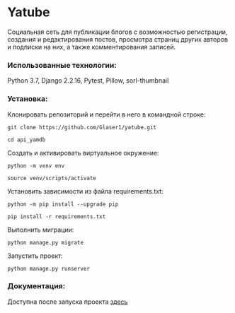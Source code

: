 # Yatube

Социальная сеть для публикации блогов с возможностью регистрации, создания и
редактирования постов, просмотра страниц других авторов и подписки на них, а также
комментирования записей.

### Использованные технологии:
 
 Python 3.7, Django 2.2.16, Pytest, Pillow, sorl-thumbnail


### Установка:  

 Клонировать репозиторий и перейти в него в командной строке:

```
git clone https://github.com/Glaser1/yatube.git
```

```
cd api_yamdb
```

Cоздать и активировать виртуальное окружение:

```
python -m venv env
```

```
source venv/scripts/activate
```

Установить зависимости из файла requirements.txt:

```
python -m pip install --upgrade pip
```

```
pip install -r requirements.txt
```

Выполнить миграции:

```
python manage.py migrate
```

Запустить проект:

```
python manage.py runserver
```


### Документация:
  Доступна после запуска проекта [здесь](https://127.0.0.1:8000/redoc/)
